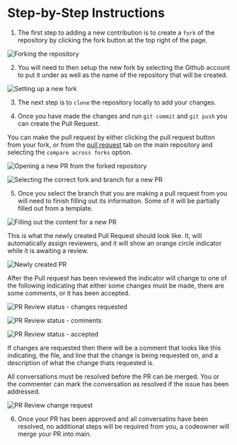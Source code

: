 
# Step-by-Step Instructions

1. The first step to adding a new contribution is to create a `fork` of the repository by clicking the fork button at the top right of the page.

![Forking the repository](assets/fork_button.png)


2. You will need to then setup the new fork by selecting the Github account to put it under as well as the name of the repository that will be created.

![Setting up a new fork](assets/fork_setup.png)

3. The next step is to `clone` the repository locally to add your changes.

4. Once you have made the changes and run `git commit` and `git push` you can create the Pull Request.

You can make the pull request by either clicking the pull request button from your fork, _or_ from the [pull request](https://github.com/SoorajModi/ContributeAnythingGryphHacks23/pulls) tab on the main repository and selecting the `compare across forks` option.

![Opening a new PR from the forked repository](assets/fork_pull_requests.png)

![Selecting the correct fork and branch for a new PR](assets/open_pr_1.png)

5. Once you select the branch that you are making a pull request from you will need to finish filling out its information.
Some of it will be partially filled out from a template.

![Filling out the content for a new PR](assets/open_pr_2.png)

This is what the newly created Pull Request should look like.
It, will automatically assign reviewers, and it will show an orange circle indicator while it is awaiting a review.

![Newly created PR](assets/open_pr_3.png)

After the Pull request has been reviewed the indicator will change to one of the following indicating that either some changes must be made, there are some comments, or it has been accepted.

![PR Review status - changes requested](assets/review_status_chage_request.png)

![PR Review status - comments](assets/review_status_comments.png)

![PR Review status - accepted](assets/review_status_accepted.png)

If changes are requested then there will be a comment that looks like this indicating, the file, and line that the change is being requested on, and a description of what the change thats requested is.

All conversations must be resolved before the PR can be merged. You or the commenter can mark the conversation as resolved if the issue has been addressed.

![PR Review change request](assets/pr_change_request.png)

6. Once your PR has been approved and all conversatins have been resolved, no additional steps will be required from you, a codeowner will merge your PR into main.
